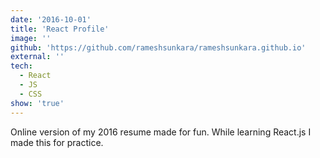 ```yaml
---
date: '2016-10-01'
title: 'React Profile'
image: ''
github: 'https://github.com/rameshsunkara/rameshsunkara.github.io'
external: ''
tech:
  - React
  - JS
  - CSS
show: 'true'
---
```


Online version of my 2016 resume made for fun. While learning React.js I made this for practice.
